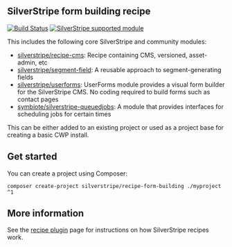 ## SilverStripe form building recipe

[![Build Status](https://travis-ci.org/silverstripe/recipe-form-building.svg?branch=master)](https://travis-ci.org/silverstripe/recipe-form-building)
[![SilverStripe supported module](https://img.shields.io/badge/silverstripe-supported-0071C4.svg)](https://www.silverstripe.org/software/addons/silverstripe-commercially-supported-module-list/)

This includes the following core SilverStripe and community modules:

 * [silverstripe/recipe-cms](https://github.com/silverstripe/recipe-cms): Recipe containing CMS, versioned, asset-admin, etc
 * [silverstripe/segment-field](https://github.com/silverstripe/silverstripe-segment-field): A reusable approach to
   segment-generating fields
 * [silverstripe/userforms](https://github.com/silverstripe/silverstripe-userforms): UserForms module provides a visual
   form builder for the SilverStripe CMS. No coding required to build forms such as contact pages
 * [symbiote/silverstripe-queuedjobs](https://github.com/symbiote/silverstripe-queuedjobs): A module that provides
   interfaces for scheduling jobs for certain times

This can be either added to an existing project or used as a project base for creating a basic CWP install.

## Get started

You can create a project using Composer:

```
composer create-project silverstripe/recipe-form-building ./myproject ^1
```

## More information

See the [recipe plugin](https://github.com/silverstripe/recipe-plugin) page for instructions on how
SilverStripe recipes work.
